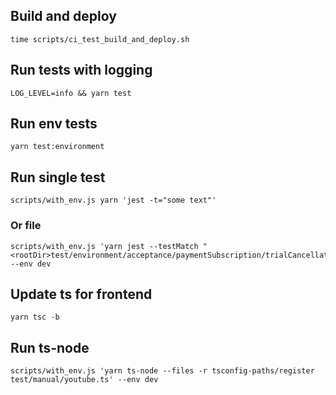 ## Build and deploy

```
time scripts/ci_test_build_and_deploy.sh
```

## Run tests with logging

```
LOG_LEVEL=info && yarn test
```

## Run env tests

```
yarn test:environment
```

## Run single test

```
scripts/with_env.js yarn 'jest -t="some text"'
```

### Or file

```
scripts/with_env.js 'yarn jest --testMatch "<rootDir>test/environment/acceptance/paymentSubscription/trialCancellationAndReactivation.test.ts"' --env dev
```

## Update ts for frontend

```
yarn tsc -b
```

## Run ts-node

```
scripts/with_env.js 'yarn ts-node --files -r tsconfig-paths/register test/manual/youtube.ts' --env dev
```
